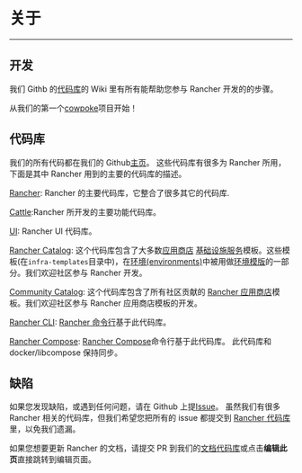 # 关于

---

## 开发

我们 Githb 的[代码库](https://github.com/rancher/rancher)的 Wiki 里有所有能帮助您参与 Rancher 开发的的步骤。

从我们的第一个[cowpoke](https://github.com/rancher/rancher/wiki/Cowpoke-1:-Getting-Started-with-Rancher)项目开始！

## 代码库

我们的所有代码都在我们的 Github[主页](https://github.com/rancher)。 这些代码库有很多为 Rancher 所用，下面是其中 Rancher 用到的主要的代码库的描述。

[Rancher](https://github.com/rancher/rancher): Rancher 的主要代码库，它整合了很多其它的代码库.

[Cattle](https://github.com/rancher/cattle):Rancher 所开发的主要功能代码库。

[UI](https://github.com/rancher/ui): Rancher UI 代码库。

[Rancher Catalog](https://github.com/rancher/rancher-catalog): 这个代码库包含了大多数[应用商店](/docs/rancher1/configurations/catalog/_index) [基础设施服务](/docs/rancher1/rancher-service/_index)模板。这些模板(在`infra-templates`目录中)，在[环境(environments)](/docs/rancher1/configurations/environments/_index)中被用做[环境模版](/docs/rancher1/configurations/environments/_index)的一部分。我们欢迎社区参与 Rancher 开发。

[Community Catalog](https://github.com/rancher/community-catalog): 这个代码库包含了所有社区贡献的 [Rancher 应用商店](/docs/rancher1/configurations/catalog/_index)模板。我们欢迎社区参与 Rancher 应用商店模板的开发。

[Rancher CLI](https://github.com/rancher/cli): [Rancher 命令行](/docs/rancher2/cli/_index)基于此代码库。

[Rancher Compose](https://github.com/rancher/rancher-compose): [Rancher Compose](/docs/rancher1/infrastructure/cattle/rancher-compose/_index)命令行基于此代码库。 此代码库和 docker/libcompose 保持同步。

## 缺陷

如果您发现缺陷，或遇到任何问题，请在 Github 上提[Issue](https://github.com/rancher/rancher/issues/new)。 虽然我们有很多 Rancher 相关的代码库，但我们希望您把所有的 issue 都提交到 [Rancher 代码库](https://github.com/rancher/rancher)里，以免我们遗漏。

如果您想要更新 Rancher 的文档，请提交 PR 到我们的[文档代码库](https://github.com/loganhz/loganhz.github.io)或点击**编辑此页**直接跳转到编辑页面。
